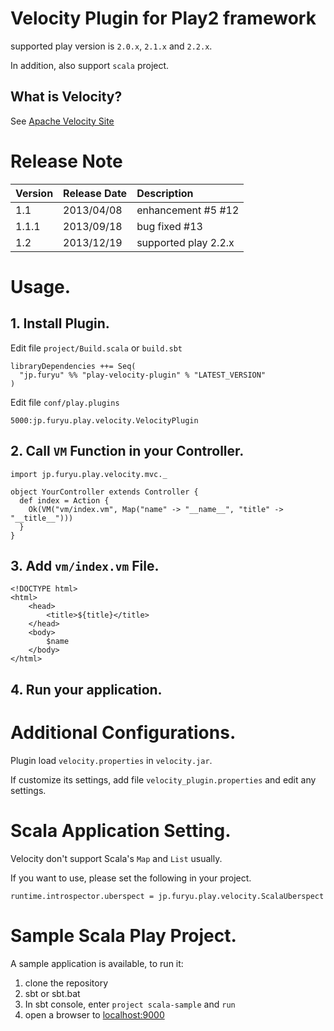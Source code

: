 # Velocity Plugin for Play2 framework

supported play version is ```2.0.x```, ```2.1.x``` and ```2.2.x```.

In addition, also support `scala` project.

## What is Velocity?

See [Apache Velocity Site](http://velocity.apache.org/)

# Release Note

| Version | Release Date | Description |
|:----------|:----------|:------------|
| 1.1 | 2013/04/08 | enhancement #5 #12 |
| 1.1.1 | 2013/09/18 | bug fixed #13 |
| 1.2 | 2013/12/19 | supported play 2.2.x |

# Usage.

## 1. Install Plugin.

Edit file `project/Build.scala` or `build.sbt`

```
libraryDependencies ++= Seq(
  "jp.furyu" %% "play-velocity-plugin" % "LATEST_VERSION"
)
```

Edit file `conf/play.plugins`

```
5000:jp.furyu.play.velocity.VelocityPlugin
```

## 2. Call `VM` Function in your Controller.

```
import jp.furyu.play.velocity.mvc._

object YourController extends Controller {
  def index = Action {
    Ok(VM("vm/index.vm", Map("name" -> "__name__", "title" -> "__title__")))
  }
}
```

## 3. Add `vm/index.vm` File.

```
<!DOCTYPE html>
<html>
    <head>
        <title>${title}</title>
    </head>
    <body>
        $name
    </body>
</html>
```

## 4. Run your application.

# Additional Configurations.

Plugin load `velocity.properties` in `velocity.jar`.

If customize its settings, add file `velocity_plugin.properties` and edit any settings.

# Scala Application Setting.

Velocity don't support Scala's ```Map``` and ```List``` usually.

If you want to use, please set the following in your project.

```
runtime.introspector.uberspect = jp.furyu.play.velocity.ScalaUberspect
```

# Sample Scala Play Project.

A sample application is available, to run it:

1. clone the repository
2. sbt or sbt.bat
3. In sbt console, enter `project scala-sample` and `run`
4. open a browser to [localhost:9000](http://localhost:9000)
